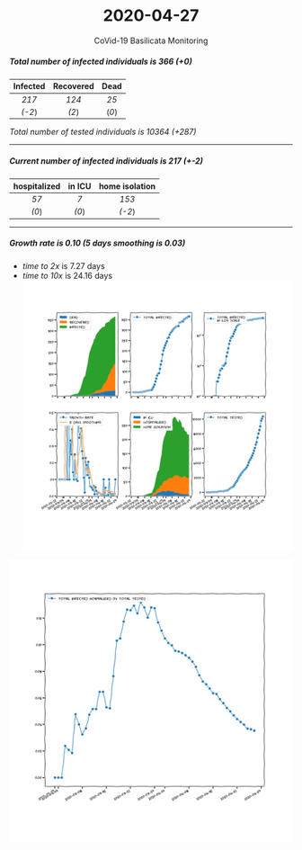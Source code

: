 <div align='center'>

# 2020-04-27
CoVid-19 Basilicata Monitoring
</div>

##### Total number of infected individuals is 366 (+0)
Infected | Recovered | Dead
:---: | :---: | :---:
*217* | *124* | *25*
*(-2*) | *(2*) | (*0*)

*Total number of tested individuals is 10364 (+287)*
***
##### Current number of infected individuals is 217 (+-2)
hospitalized | in ICU | home isolation
:---: | :---: | :---:
*57* |*7* |*153*
*(0*) |*(0*) |*(-2*)
***
##### Growth rate is 0.10 (5 days smoothing is 0.03)
- *time to 2x* is 7.27 days
- *time to 10x* is 24.16 days
![stats][stats]

![infected_normalized][infected_normalized]

[stats]: stats_Basilicata.png
[infected_normalized]: infected_normalized_Basilicata.png
